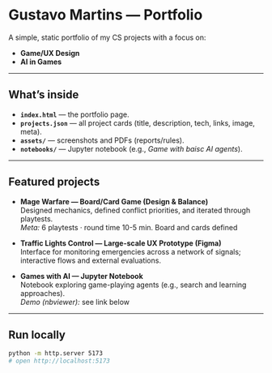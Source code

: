 # Gustavo Martins — Portfolio

A simple, static portfolio of my CS projects with a focus on:
- **Game/UX Design** 
- **AI in Games** 


---

## What’s inside

- **`index.html`** — the portfolio page.
- **`projects.json`** — all project cards (title, description, tech, links, image, meta).
- **`assets/`** — screenshots and PDFs (reports/rules).
- **`notebooks/`** — Jupyter notebook (e.g., *Game with baisc AI agents*).



---

## Featured projects

- **Mage Warfare — Board/Card Game (Design & Balance)**  
  Designed mechanics, defined conflict priorities, and iterated through playtests.  
  _Meta:_ 6 playtests · round time 10-5 min. Board and cards defined

- **Traffic Lights Control — Large-scale UX Prototype (Figma)**  
  Interface for monitoring emergencies across a network of signals; interactive flows and external evaluations.

- **Games with AI — Jupyter Notebook**  
  Notebook exploring game-playing agents (e.g., search and learning approaches).  
  _Demo (nbviewer):_ see link below

---

## Run locally

```bash
python -m http.server 5173
# open http://localhost:5173
